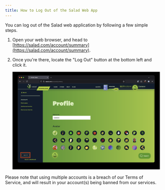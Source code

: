 ```yaml
---
title: How to Log Out of the Salad Web App
---
```


You can log out of the Salad web application by following a few simple steps.

1. Open your web browser, and head to [https://salad.com/account/summary](https://salad.com/account/summary).
2. Once you're there, locate the "Log Out" button at the bottom left and click it.

   ![Finding the log out button on the Salad website](../../../../content/images/guides/using-salad/how-to-log-out-of-the-salad-app-1.png)

Please note that using multiple accounts is a breach of our Terms of Service, and will result in your account(s) being
banned from our services.
